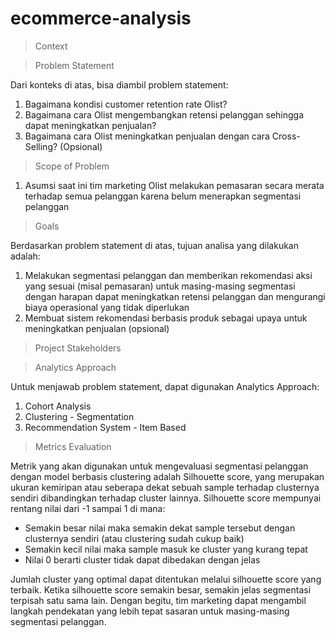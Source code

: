 # ecommerce-analysis

> Context

> Problem Statement

Dari konteks di atas, bisa diambil problem statement:
1. Bagaimana kondisi customer retention rate Olist?
2. Bagaimana cara Olist mengembangkan retensi pelanggan sehingga dapat meningkatkan penjualan?
3. Bagaimana cara Olist meningkatkan penjualan dengan cara Cross-Selling? (Opsional)

> Scope of Problem

1. Asumsi saat ini tim marketing Olist melakukan pemasaran secara merata terhadap semua pelanggan karena belum menerapkan segmentasi pelanggan

> Goals

Berdasarkan problem statement di atas, tujuan analisa yang dilakukan adalah:
1. Melakukan segmentasi pelanggan dan memberikan rekomendasi aksi yang sesuai (misal pemasaran) untuk masing-masing segmentasi dengan harapan dapat meningkatkan retensi pelanggan dan mengurangi biaya operasional yang tidak diperlukan
2. Membuat sistem rekomendasi berbasis produk sebagai upaya untuk meningkatkan penjualan (opsional)

> Project Stakeholders

> Analytics Approach

Untuk menjawab problem statement, dapat digunakan Analytics Approach:
1. Cohort Analysis
2. Clustering - Segmentation
3. Recommendation System - Item Based

> Metrics Evaluation

Metrik yang akan digunakan untuk mengevaluasi segmentasi pelanggan dengan model berbasis clustering adalah Silhouette score, yang merupakan ukuran kemiripan atau seberapa dekat sebuah sample terhadap clusternya sendiri dibandingkan terhadap cluster lainnya. Silhouette score mempunyai rentang nilai dari -1 sampai 1 di mana:
- Semakin besar nilai maka semakin dekat sample tersebut dengan clusternya sendiri (atau clustering sudah cukup baik)
- Semakin kecil nilai maka sample masuk ke cluster yang kurang tepat
- Nilai 0 berarti cluster tidak dapat dibedakan dengan jelas

Jumlah cluster yang optimal dapat ditentukan melalui silhouette score yang terbaik. Ketika silhouette score semakin besar, semakin jelas segmentasi terpisah satu sama lain. Dengan begitu, tim marketing dapat mengambil langkah pendekatan yang lebih tepat sasaran untuk masing-masing segmentasi pelanggan.

